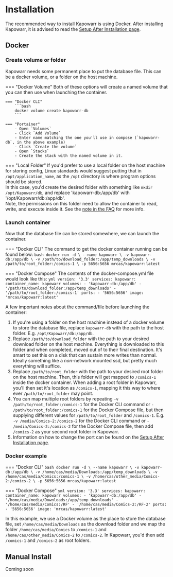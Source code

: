 # Installation

The recommended way to install Kapowarr is using Docker. After installing Kapowarr, it is advised to read the [Setup After Installation page](../setup_after_installation).

## Docker

### Create volume or folder

Kapowarr needs some permanent place to put the database file. This can be a docker volume, or a folder on the host machine.

=== "Docker Volume"
    Both of these options will create a named volume that you can then use when launching the container.

    === "Docker CLI"
        ```bash
        docker volume create kapowarr-db
        ```

    === "Portainer"
        - Open `Volumes`
        - Click `Add Volume`
        - Enter name matching the one you'll use in compose (`kapowarr-db`, in the above example)
        - Click `Create the volume`
        - Open `Stacks`
        - Create the stack with the named volume in it.

=== "Local Folder"
    If you'd prefer to use a local folder on the host machine for storing config, Linux standards would suggest putting that in `/opt/application_name`, as the `/opt` directory is where program options should be stored.  
    In this case, you'd create the desired folder with something like `mkdir /opt/Kapowarr/db`, and replace 'kapowarr-db:/app/db' with '/opt/Kapowarr/db:/app/db'.  
    Note, the permissions on this folder need to allow the container to read, write, and execute inside it. See the [note in the FAQ](../faq/#kapowarr-unable-to-open-database-file/) for more info.

### Launch container

Now that the database file can be stored somewhere, we can launch the container.

=== "Docker CLI"
    The command to get the docker container running can be found below:
    ```bash
    docker run -d \
        --name kapowarr \
        -v kapowarr-db:/app/db \
        -v /path/to/download_folder:/app/temp_downloads \
        -v /path/to/root_folder:/comics-1 \
        -p 5656:5656
        mrcas/kapowarr:latest
    ```

=== "Docker Compose"
    The contents of the docker-compose.yml file would look like this:
    ```yml
    version: '3.3'
    services:
        kapowarr:
            container_name: kapowarr
            volumes:
                - 'kapowarr-db:/app/db'
                - '/path/to/download_folder:/app/temp_downloads'
                - '/path/to/root_folder:/comics-1'
            ports:
                - '5656:5656'
            image: 'mrcas/kapowarr:latest'
    ```

A few important notes about the command/file before launching the container:

1. If you're using a folder on the host machine instead of a docker volume to store the database file, replace `kapowarr-db` with the path to the host folder. E.g. `/opt/Kapowarr/db:/app/db`.
2. Replace `/path/to/download_folder` with the path to your desired download folder on the host machine. Everything is downloaded to this folder and when completed, moved out of to their final destination. It's smart to set this on a disk that can sustain more writes than normal. Ideally something like a _non_-network mounted ssd, but pretty much everything will suffice.
3. Replace `/path/to/root_folder` with the path to your desired root folder on the host machine. Then, this folder will get mapped to `/comics-1` inside the docker container. When adding a root folder in Kapowarr, you'll then set it's location as `/comics-1`, mapping it this way to where ever `/path/to/root_folder` may point.
4. You can map multiple root folders by repeating `-v /path/to/root_folder:/comics-1` for the Docker CLI command or `- /path/to/root_folder:/comics-1` for the Docker Compose file, but then supplying different values for `/path/to/root_folder` and `/comics-1`. E.g. `-v /media/Comics-2:/comics-2` for the Docker CLI command or `- /media/Comics-2:/comics-2` for the Docker Compose file, then add `/comics-2` as your second root folder in Kapowarr.
5. Information on how to change the port can be found on the [Setup After Installation page](./setup_after_installation.md#port).

### Docker example

=== "Docker CLI"
    ```bash
    docker run -d \
        --name kapowarr \
        -v kapowarr-db:/app/db \
        -v /home/cas/media/Downloads:/app/temp_downloads \
        -v /home/cas/media/Comics:/comics-1 \
        -v /home/cas/other_media/Comics-2:/comics-2 \
        -p 5656:5656
        mrcas/kapowarr:latest
    ```

=== "Docker Compose"
    ```yml
    version: '3.3'
    services:
        kapowarr:
            container_name: kapowarr
            volumes:
                - 'kapowarr-db:/app/db'
                - '/home/cas/media/Downloads:/app/temp_downloads'
                - '/home/cas/media/Comics:/RF'
                - '/home/cas/media/Comics-2:/RF-2'
            ports:
                - '5656:5656'
            image: 'mrcas/kapowarr:latest'
    ```

In this example, we use a Docker volume as the place to store the database file, set `/home/cas/media/Downloads` as the download folder and we map the folder `/home/cas/media/Comics` to `/comics-1` and `/home/cas/other_media/Comics-2` to `/comics-2`. In Kapowarr, you'd then add `/comics-1` and `/comics-2` as root folders.

## Manual Install

Coming soon

